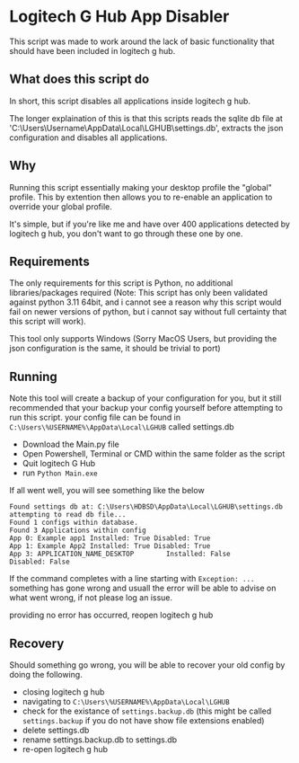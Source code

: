 # Logitech G Hub App Disabler

This script was made to work around the lack of basic functionality that should have been included in logitech g hub.

## What does this script do

In short, this script disables all applications inside logitech g hub.

The longer explaination of this is that this scripts reads the sqlite db file at 'C:\Users\Username\AppData\Local\LGHUB\settings.db', extracts the json configuration and disables all applications.

## Why

Running this script essentially making your desktop profile the "global" profile. This by extention then allows you to re-enable an application to override your global profile.

It's simple, but if you're like me and have over 400 applications detected by logitech g hub, you don't want to go through these one by one.

## Requirements

The only requirements for this script is Python, no additional libraries/packages required (Note: This script has only been validated against python 3.11 64bit, and i cannot see a reason why this script would fail on newer versions of python, but i cannot say without full certainty that this script will work).

This tool only supports Windows (Sorry MacOS Users, but providing the json configuration is the same, it should be trivial to port)

## Running

Note this tool will create a backup of your configuration for you, but it still recommended that your backup your config yourself before attempting to run this script.
your config file can be found in ```C:\Users\%USERNAME%\AppData\Local\LGHUB``` called settings.db

- Download the Main.py file
- Open Powershell, Terminal or CMD within the same folder as the script
- Quit logitech G Hub
- run ```Python Main.exe```

If all went well, you will see something like the below

```
Found settings db at: C:\Users\HDBSD\AppData\Local\LGHUB\settings.db
attempting to read db file...
Found 1 configs within database.
Found 3 Applications within config
App 0: Example app1 Installed: True Disabled: True
App 1: Example App2 Installed: True Disabled: True
App 3: APPLICATION_NAME_DESKTOP        Installed: False        Disabled: False
```

If the command completes with a line starting with `Exception: ...` something has gone wrong and usuall the error will be able to advise on what went wrong, if not please log an issue.

providing no error has occurred, reopen logitech g hub

## Recovery

Should something go wrong, you will be able to recover your old config by doing the following.
- closing logitech g hub
- navigating to ```C:\Users\%USERNAME%\AppData\Local\LGHUB```
- check for the existance of ```settings.backup.db``` (this might be called ```settings.backup``` if you do not have show file extensions enabled)
- delete settings.db
- rename settings.backup.db to settings.db
- re-open logitech g hub
